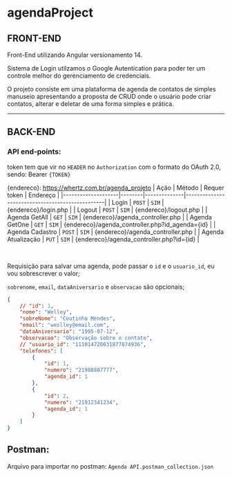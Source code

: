 # agendaProject
## FRONT-END
Front-End utilizando Angular versionamento 14.

Sistema de Login utilzamos o Google Autentication para poder ter um controle melhor do gerenciamento de credenciais.

O projeto consiste em uma plataforma de agenda de contatos de simples manuseio apresentando a proposta de CRUD onde o usuário pode criar contatos, alterar e deletar de uma forma simples e prática.

---
## BACK-END
### API end-points:
token tem que vir no `HEADER` no `Authorization` com o formato do OAuth 2.0, sendo: Bearer `{TOKEN}`


{endereco}: https://whertz.com.br/agenda_projeto
|     Ação           | Método | Requer token | Endereço                                        |
|--------------------|--------|--------------|-------------------------------------------------|
| Login              | `POST` | `SIM`        | {endereco}/login.php                            |
| Logout             | `POST` | `SIM`        | {endereco}/logout.php                           |
| Agenda GetAll      | `GET`  | `SIM`        | {endereco}/agenda_controller.php                |
| Agenda GetOne      | `GET`  | `SIM`        | {endereco}/agenda_controller.php?id_agenda={id} |
| Agenda Cadastro    | `POST` | `SIM`        | {endereco}/agenda_controller.php                |
| Agenda Atualização | `PUT`  | `SIM`        | {endereco}/agenda_controller.php?id={id}        |

<br/>

Requisição para salvar uma agenda, pode passar o `id` e o `usuario_id`, eu vou sobrescrever o valor;

`sobrenome`, `email`, `dataAniversario` e `observacao` são opcionais;
```JSON 
{
    // "id": 1,
    "nome": "Welley",
    "sobreNome": "Coutinho Mendes",
    "email": "weslley@email.com",
    "dataAniversario": "1995-07-12",
    "observacao": "Observação sobre o contato",
    // "usuario_id": "111014720031877874936",
    "telefones": [
        {
            "id": 1,
            "numero": "21988887777",
            "agenda_id": 1
        },
        {
            "id": 2,
            "numero": "21912341234",
            "agenda_id": 1
        }
    ]
}
```

## Postman: 
Arquivo para importar no postman: `Agenda API.postman_collection.json` 
